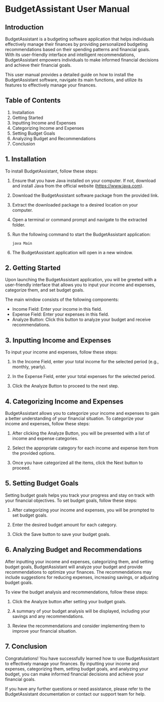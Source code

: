 # BudgetAssistant User Manual

## Introduction

BudgetAssistant is a budgeting software application that helps individuals effectively manage their finances by providing personalized budgeting recommendations based on their spending patterns and financial goals. With its user-friendly interface and intelligent recommendations, BudgetAssistant empowers individuals to make informed financial decisions and achieve their financial goals.

This user manual provides a detailed guide on how to install the BudgetAssistant software, navigate its main functions, and utilize its features to effectively manage your finances.

## Table of Contents

1. Installation
2. Getting Started
3. Inputting Income and Expenses
4. Categorizing Income and Expenses
5. Setting Budget Goals
6. Analyzing Budget and Recommendations
7. Conclusion

## 1. Installation

To install BudgetAssistant, follow these steps:

1. Ensure that you have Java installed on your computer. If not, download and install Java from the official website (https://www.java.com).

2. Download the BudgetAssistant software package from the provided link.

3. Extract the downloaded package to a desired location on your computer.

4. Open a terminal or command prompt and navigate to the extracted folder.

5. Run the following command to start the BudgetAssistant application:

   ```
   java Main
   ```

6. The BudgetAssistant application will open in a new window.

## 2. Getting Started

Upon launching the BudgetAssistant application, you will be greeted with a user-friendly interface that allows you to input your income and expenses, categorize them, and set budget goals.

The main window consists of the following components:

- Income Field: Enter your income in this field.
- Expense Field: Enter your expenses in this field.
- Analyze Button: Click this button to analyze your budget and receive recommendations.

## 3. Inputting Income and Expenses

To input your income and expenses, follow these steps:

1. In the Income Field, enter your total income for the selected period (e.g., monthly, yearly).

2. In the Expense Field, enter your total expenses for the selected period.

3. Click the Analyze Button to proceed to the next step.

## 4. Categorizing Income and Expenses

BudgetAssistant allows you to categorize your income and expenses to gain a better understanding of your financial situation. To categorize your income and expenses, follow these steps:

1. After clicking the Analyze Button, you will be presented with a list of income and expense categories.

2. Select the appropriate category for each income and expense item from the provided options.

3. Once you have categorized all the items, click the Next button to proceed.

## 5. Setting Budget Goals

Setting budget goals helps you track your progress and stay on track with your financial objectives. To set budget goals, follow these steps:

1. After categorizing your income and expenses, you will be prompted to set budget goals.

2. Enter the desired budget amount for each category.

3. Click the Save button to save your budget goals.

## 6. Analyzing Budget and Recommendations

After inputting your income and expenses, categorizing them, and setting budget goals, BudgetAssistant will analyze your budget and provide recommendations to optimize your finances. The recommendations may include suggestions for reducing expenses, increasing savings, or adjusting budget goals.

To view the budget analysis and recommendations, follow these steps:

1. Click the Analyze button after setting your budget goals.

2. A summary of your budget analysis will be displayed, including your savings and any recommendations.

3. Review the recommendations and consider implementing them to improve your financial situation.

## 7. Conclusion

Congratulations! You have successfully learned how to use BudgetAssistant to effectively manage your finances. By inputting your income and expenses, categorizing them, setting budget goals, and analyzing your budget, you can make informed financial decisions and achieve your financial goals.

If you have any further questions or need assistance, please refer to the BudgetAssistant documentation or contact our support team for help.